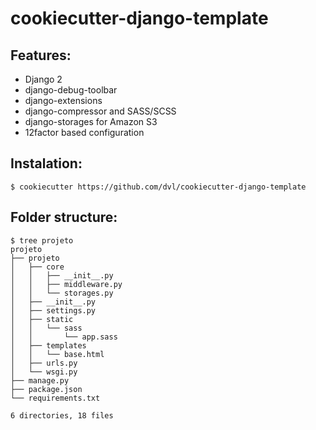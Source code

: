 # cookiecutter-django-template

## Features:

* Django 2
* django-debug-toolbar
* django-extensions
* django-compressor and SASS/SCSS
* django-storages for Amazon S3
* 12factor based configuration

## Instalation:

    $ cookiecutter https://github.com/dvl/cookiecutter-django-template

## Folder structure:

    $ tree projeto
    projeto
    ├── projeto
    │   ├── core
    │   │   ├── __init__.py
    │   │   ├── middleware.py
    │   │   └── storages.py
    │   ├── __init__.py
    │   ├── settings.py
    │   ├── static
    │   │   └── sass
    │   │       └── app.sass
    │   ├── templates
    │   │   └── base.html
    │   ├── urls.py
    │   └── wsgi.py
    ├── manage.py
    ├── package.json
    └── requirements.txt

    6 directories, 18 files

